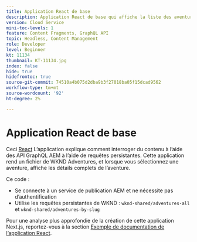 ```yaml
---
title: Application React de base
description: Application React de base qui affiche la liste des aventures WKND et leurs détails
version: Cloud Service
mini-toc-levels: 1
feature: Content Fragments, GraphQL API
topic: Headless, Content Management
role: Developer
level: Beginner
kt: 11134
thumbnail: KT-11134.jpg
index: false
hide: true
hidefromtoc: true
source-git-commit: 74510a4b075d2dba9b3f27018ba05f15dcad9562
workflow-type: tm+mt
source-wordcount: '92'
ht-degree: 2%

---
```



# Application React de base

Ceci [React](https://reactjs.org/) L’application explique comment interroger du contenu à l’aide des API GraphQL AEM à l’aide de requêtes persistantes. Cette application rend un fichier de WKND Adventures, et lorsque vous sélectionnez une aventure, affiche les détails complets de l’aventure.

Ce code :

+ Se connecte à un service de publication AEM et ne nécessite pas d’authentification
+ Utilise les requêtes persistantes de WKND : `wknd-shared/adventures-all` et `wknd-shared/adventures-by-slug`

Pour une analyse plus approfondie de la création de cette application Next.js, reportez-vous à la section [Exemple de documentation de l’application React](../example-apps/react-app.md).
